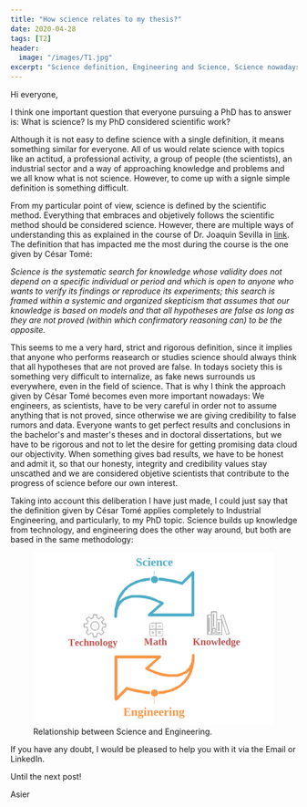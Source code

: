 ```yaml
---
title: "How science relates to my thesis?"
date: 2020-04-28
tags: [T2]
header:
  image: "/images/T1.jpg"
excerpt: "Science definition, Engineering and Science, Science nowadays"
---
```


Hi everyone,

I think one important question that everyone pursuing a PhD has to answer is: What is science? Is my PhD considered scientific work?

Although it is not easy to define science with a single definition, it means something similar for everyone. All of us would relate science with topics like an actitud, a professional activity, a group of people (the scientists), an industrial sector and a way of approaching knowledge and problems and we all know what is not science. However, to come up with a signle simple definition is something difficult.

From my particular point of view, science is defined by the scientific method. Everything that embraces and objetively follows the scientific method should be considered science. However, there are multiple ways of understanding this as explained in the course of Dr. Joaquin Sevilla in [link](https://abai-g9.blogspot.com). The definition that has impacted me the most during the course is the one given by César Tomé:

*Science is the systematic search for knowledge whose validity does not depend on a specific individual or period and which is open to anyone who wants to verify its findings or reproduce its experiments; this search is framed within a systemic and organized skepticism that assumes that our knowledge is based on models and that all hypotheses are false as long as they are not proved (within which confirmatory reasoning can) to be the opposite.*

This seems to me a very hard, strict and rigorous definition, since it implies that anyone who performs reasearch or studies science should always think that all hypotheses that are not proved are false. In todays society this is something very difficult to internalize, as fake news surrounds us everywhere, even in the field of science. That is why I think the approach given by César Tomé becomes even more important nowadays: We engineers, as scientists, have to be very careful in order not to assume anything that is not proved, since otherwise we are giving credibility to false rumors and data. Everyone wants to get perfect results and conclusions in the bachelor's and master's theses and in doctoral dissertations, but we have to be rigorous and not to let the desire for getting promising data cloud our objectivity. When something gives bad results, we have to be honest and admit it, so that our honesty, integrity and credibility values stay unscathed and we are considered objetive scientists that contribute to the progress of science before our own interest.

Taking into account this deliberation I have just made, I could just say that the definition given by César Tomé applies completely to Industrial Engineering, and particularly, to my PhD topic. Science builds up knowledge from technology, and engineering does the other way around, but both are based in the same methodology:

<figure>
  <img src="/images/science-and-engineering.png" alt="Relationship between Science and Engineering">
  <figcaption>Relationship between Science and Engineering.</figcaption>
</figure>

If you have any doubt, I would be pleased to help you with it via the Email or LinkedIn.

Until the next post!

Asier